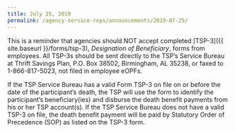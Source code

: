 ```yaml
---
title: July 25, 2019
permalink: /agency-service-reps/announcements/2019-07-25/
---
```


This is a reminder that agencies should NOT accept completed [TSP-3]({{ site.baseurl }}/forms/tsp-3), _Designation of Beneficiary_, forms from employees. All TSP-3s should be sent directly to the TSP’s Service Bureau at Thrift Savings Plan, P.O. Box 38502, Birmingham, AL 35238, or faxed to 1-866-817-5023, not filed in employee eOPFs.

If the TSP Service Bureau has a valid Form TSP-3 on file on or before the date of the participant’s death, the TSP will use the form to identify the participant’s beneficiary(ies) and disburse the death benefit payments from his or her TSP account(s). If the TSP Service Bureau does not have a valid TSP-3 on file, the death benefit payment will be paid by Statutory Order of Precedence (SOP) as listed on the TSP-3 form.

